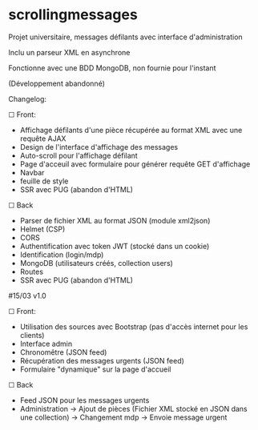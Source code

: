 # scrollingmessages
Projet universitaire, messages défilants avec interface d'administration

Inclu un parseur XML en asynchrone

Fonctionne avec une BDD MongoDB, non fournie pour l'instant

(Développement abandonné)

Changelog:

☐ Front:
- Affichage défilants d'une pièce récupérée au format XML avec une requête AJAX
- Design de l'interface d'affichage des messages
- Auto-scroll pour l'affichage défilant
- Page d'acceuil avec formulaire pour générer requête GET d'affichage
- Navbar
- feuille de style
- SSR avec PUG (abandon d'HTML)

☐ Back
- Parser de fichier XML au format JSON (module xml2json)
- Helmet (CSP)
- CORS
- Authentification avec token JWT (stocké dans un cookie)
- Identification (login/mdp)
- MongoDB (utilisateurs créés, collection users)
- Routes
- SSR avec PUG (abandon d'HTML)

#15/03 v1.0

☐ Front:
- Utilisation des sources avec Bootstrap (pas d'accès internet pour les clients)
- Interface admin
- Chronomêtre (JSON feed)
- Récupération des messages urgents (JSON feed)
- Formulaire "dynamique" sur la page d'accueil

☐ Back
- Feed JSON pour les messages urgents
- Administration
   → Ajout de pièces (Fichier XML stocké en JSON dans une collection)
   → Changement mdp
   → Envoie message urgent
